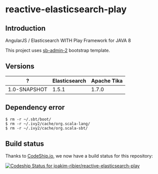 reactive-elasticsearch-play
===========================

Introduction
------------

AngularJS / Elasticsearch WITH Play Framework for JAVA 8

This project uses [sb-admin-2](http://startbootstrap.com/template-overviews/sb-admin-2/) bootstrap template.


Versions
--------

|  ?             | Elasticsearch | Apache Tika |
|----------------|---------------|-------------|
| 1.0-SNAPSHOT   |     1.5.1     | 1.7.0       |

Dependency error
----------------

```
$ rm -r ~/.sbt/boot/
$ rm -r ~/.ivy2/cache/org.scala-lang/
$ rm -r ~/.ivy2/cache/org.scala-sbt/
```

Build status
------------

Thanks to [CodeShip.io](https://codeship.io/), we now have a build status for this repository:

[ ![Codeship Status for joakim-ribier/reactive-elasticsearch-play](https://codeship.com/projects/d37116b0-6673-0132-0470-66851841475d/status?branch=master)](https://codeship.com/projects/52844)
